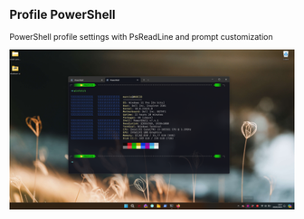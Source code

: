 ## Profile PowerShell

PowerShell profile settings with PsReadLine and prompt customization

<img src="./preview.png" />
